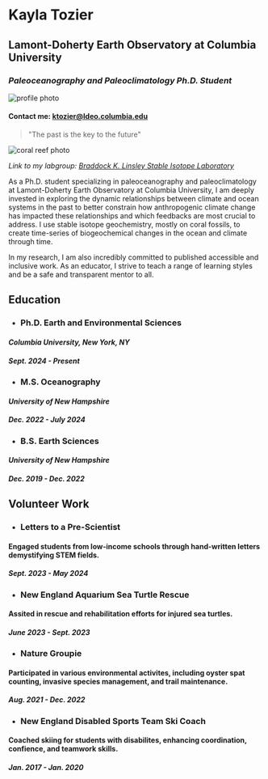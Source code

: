 # **Kayla Tozier**
## Lamont-Doherty Earth Observatory at Columbia University
### _Paleoceanography and Paleoclimatology Ph.D. Student_
![profile photo](https://media.licdn.com/dms/image/v2/D4E03AQH7XaItTxvTYg/profile-displayphoto-shrink_200_200/profile-displayphoto-shrink_200_200/0/1730142423408?e=2147483647&v=beta&t=vJNnEcPEtuThBtXWWBdW4qC2KNzcl1LKvxFe7E7nUm8)

#### Contact me: ktozier@ldeo.columbia.edu
> "The past is the key to the future"

![coral reef photo](https://images.prismic.io/greenly/4fa0f328-fdb8-41f5-bc63-1986ba514112_thumbnail.jpg?auto=compress,format)

_Link to my labgroup: [Braddock K. Linsley Stable Isotope Laboratory](https://www.ldeo.columbia.edu/~blinsley/Dr._B._K_Linsley/Brad_Linsley_HOME.html)_

As a Ph.D. student specializing in paleoceanography and paleoclimatology at Lamont-Doherty Earth Observatory at Columbia University, I am deeply invested in exploring the dynamic relationships between climate and ocean systems in the past to better constrain how anthropogenic climate change has impacted these relationships and which feedbacks are most crucial to address. I use stable isotope geochemistry, mostly on coral fossils, to create time-series of biogeochemical changes in the ocean and climate through time.

In my research, I am also incredibly committed to published accessible and inclusive work. As an educator, I strive to teach a range of learning styles and be a safe and transparent mentor to all.  

## **Education**

* ### Ph.D. Earth and Environmental Sciences
#### _Columbia University, New York, NY_
##### _Sept. 2024 - Present_

* ### M.S. Oceanography
#### _University of New Hampshire_ 
##### _Dec. 2022 - July 2024_

* ### B.S. Earth Sciences
#### _University of New Hampshire_      
##### _Dec. 2019 - Dec. 2022_
 
## **Volunteer Work**

* ### Letters to a Pre-Scientist
#### Engaged students from low-income schools through hand-written letters demystifying STEM fields.   
##### _Sept. 2023 - May 2024_

* ### New England Aquarium Sea Turtle Rescue
#### Assited in rescue and rehabilitation efforts for injured sea turtles.
##### _June 2023 - Sept. 2023_

* ### Nature Groupie
#### Participated in various environmental activites, including oyster spat counting, invasive species management, and trail maintenance.
##### _Aug. 2021 - Dec. 2022_

* ### New England Disabled Sports Team Ski Coach
#### Coached skiing for students with disabilites, enhancing coordination, confience, and teamwork skills. 
##### _Jan. 2017 - Jan. 2020_
